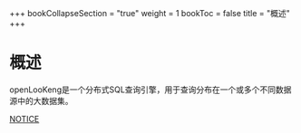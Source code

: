 +++
bookCollapseSection = "true"
weight = 1
bookToc = false
title = "概述"
+++


# 概述


openLooKeng是一个分布式SQL查询引擎，用于查询分布在一个或多个不同数据源中的大数据集。

[NOTICE](../NOTICE.html)

